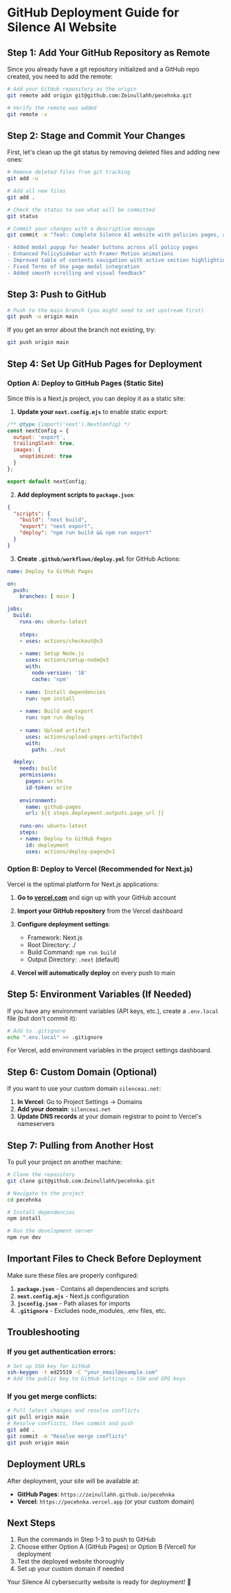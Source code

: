 # GitHub Deployment Guide for Silence AI Website

## Step 1: Add Your GitHub Repository as Remote

Since you already have a git repository initialized and a GitHub repo created, you need to add the remote:

```bash
# Add your GitHub repository as the origin
git remote add origin git@github.com:Zeinullahh/pecehnka.git

# Verify the remote was added
git remote -v
```

## Step 2: Stage and Commit Your Changes

First, let's clean up the git status by removing deleted files and adding new ones:

```bash
# Remove deleted files from git tracking
git add -u

# Add all new files
git add .

# Check the status to see what will be committed
git status

# Commit your changes with a descriptive message
git commit -m "feat: Complete Silence AI website with policies pages, animations, and modal functionality

- Added modal popup for header buttons across all policy pages
- Enhanced PolicySidebar with Framer Motion animations
- Improved table of contents navigation with active section highlighting
- Fixed Terms of Use page modal integration
- Added smooth scrolling and visual feedback"
```

## Step 3: Push to GitHub

```bash
# Push to the main branch (you might need to set upstream first)
git push -u origin main
```

If you get an error about the branch not existing, try:
```bash
git push origin main
```

## Step 4: Set Up GitHub Pages for Deployment

### Option A: Deploy to GitHub Pages (Static Site)

Since this is a Next.js project, you can deploy it as a static site:

1. **Update your `next.config.mjs`** to enable static export:
```javascript
/** @type {import('next').NextConfig} */
const nextConfig = {
  output: 'export',
  trailingSlash: true,
  images: {
    unoptimized: true
  }
};

export default nextConfig;
```

2. **Add deployment scripts to `package.json`**:
```json
{
  "scripts": {
    "build": "next build",
    "export": "next export",
    "deploy": "npm run build && npm run export"
  }
}
```

3. **Create `.github/workflows/deploy.yml`** for GitHub Actions:
```yaml
name: Deploy to GitHub Pages

on:
  push:
    branches: [ main ]

jobs:
  build:
    runs-on: ubuntu-latest
    
    steps:
    - uses: actions/checkout@v3
    
    - name: Setup Node.js
      uses: actions/setup-node@v3
      with:
        node-version: '18'
        cache: 'npm'
    
    - name: Install dependencies
      run: npm install
    
    - name: Build and export
      run: npm run deploy
    
    - name: Upload artifact
      uses: actions/upload-pages-artifact@v1
      with:
        path: ./out

  deploy:
    needs: build
    permissions:
      pages: write
      id-token: write
    
    environment:
      name: github-pages
      url: ${{ steps.deployment.outputs.page_url }}
    
    runs-on: ubuntu-latest
    steps:
    - name: Deploy to GitHub Pages
      id: deployment
      uses: actions/deploy-pages@v1
```

### Option B: Deploy to Vercel (Recommended for Next.js)

Vercel is the optimal platform for Next.js applications:

1. **Go to [vercel.com](https://vercel.com)** and sign up with your GitHub account
2. **Import your GitHub repository** from the Vercel dashboard
3. **Configure deployment settings**:
   - Framework: Next.js
   - Root Directory: ./
   - Build Command: `npm run build`
   - Output Directory: `.next` (default)

4. **Vercel will automatically deploy** on every push to main

## Step 5: Environment Variables (If Needed)

If you have any environment variables (API keys, etc.), create a `.env.local` file (but don't commit it):

```bash
# Add to .gitignore
echo ".env.local" >> .gitignore
```

For Vercel, add environment variables in the project settings dashboard.

## Step 6: Custom Domain (Optional)

If you want to use your custom domain `silenceai.net`:

1. **In Vercel**: Go to Project Settings → Domains
2. **Add your domain**: `silenceai.net`
3. **Update DNS records** at your domain registrar to point to Vercel's nameservers

## Step 7: Pulling from Another Host

To pull your project on another machine:

```bash
# Clone the repository
git clone git@github.com:Zeinullahh/pecehnka.git

# Navigate to the project
cd pecehnka

# Install dependencies
npm install

# Run the development server
npm run dev
```

## Important Files to Check Before Deployment

Make sure these files are properly configured:

1. **`package.json`** - Contains all dependencies and scripts
2. **`next.config.mjs`** - Next.js configuration
3. **`jsconfig.json`** - Path aliases for imports
4. **`.gitignore`** - Excludes node_modules, .env files, etc.

## Troubleshooting

### If you get authentication errors:
```bash
# Set up SSH key for GitHub
ssh-keygen -t ed25519 -C "your_email@example.com"
# Add the public key to GitHub Settings → SSH and GPG keys
```

### If you get merge conflicts:
```bash
# Pull latest changes and resolve conflicts
git pull origin main
# Resolve conflicts, then commit and push
git add .
git commit -m "Resolve merge conflicts"
git push origin main
```

## Deployment URLs

After deployment, your site will be available at:
- **GitHub Pages**: `https://zeinullahh.github.io/pecehnka`
- **Vercel**: `https://pecehnka.vercel.app` (or your custom domain)

## Next Steps

1. Run the commands in Step 1-3 to push to GitHub
2. Choose either Option A (GitHub Pages) or Option B (Vercel) for deployment
3. Test the deployed website thoroughly
4. Set up your custom domain if needed

Your Silence AI cybersecurity website is ready for deployment! 🚀
